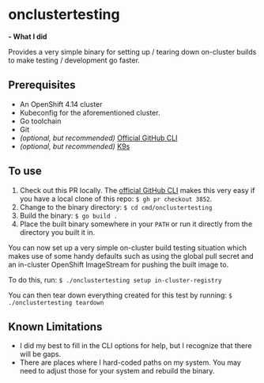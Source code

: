 # onclustertesting

**- What I did**

Provides a very simple binary for setting up / tearing down on-cluster builds to make testing / development go faster.

## Prerequisites
- An OpenShift 4.14 cluster
- Kubeconfig for the aforementioned cluster.
- Go toolchain
- Git
- _(optional, but recommended)_ [Official GitHub CLI](https://cli.github.com/)
- _(optional, but recommended)_ [K9s](https://k9scli.io/)

## To use
1. Check out this PR locally. The [official GitHub CLI](https://cli.github.com/) makes this very easy if you have a local clone of this repo: `$ gh pr checkout 3852`.
1. Change to the binary directory: `$ cd cmd/onclustertesting`
1. Build the binary: `$ go build .`
1. Place the built binary somewhere in your `PATH` or run it directly from the directory you built it in.

You can now set up a very simple on-cluster build testing situation which makes use of some handy defaults such as using the global pull secret and an in-cluster OpenShift ImageStream for pushing the built image to.

To do this, run:
`$ ./onclustertesting setup in-cluster-registry`

You can then tear down everything created for this test by running:
`$ ./onclustertesting teardown`

## Known Limitations
- I did my best to fill in the CLI options for help, but I recognize that there will be gaps.
- There are places where I hard-coded paths on my system. You may need to adjust those for your system and rebuild the binary.
